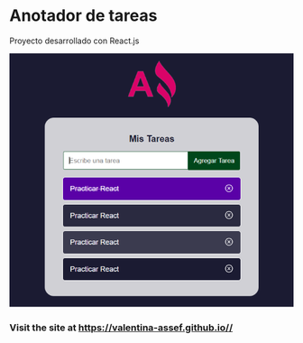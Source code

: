 # Anotador de tareas

Proyecto desarrollado con React.js

![](./tareas/src/img/screenshot.png)

### Visit the site at https://valentina-assef.github.io//
